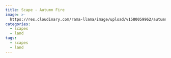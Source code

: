 ```yaml
---
title: Scape - Autumn Fire
image: >-
  https://res.cloudinary.com/rama-llama/image/upload/v1580059962/autumn_fire_fxulit.jpg
categories:
  - scapes
  - land
tags:
  - scapes
  - land
---
```


